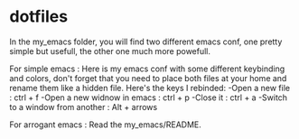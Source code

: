 # dotfiles

In the my_emacs folder, you will find two different emacs conf, one pretty simple but usefull, the other one much more powefull.

For simple emacs :
Here is my emacs conf with some different keybinding and colors, don't forget that you need to place both files at your home and rename them like a hidden file.
Here's the keys I rebinded:
       -Open a new file : ctrl + f
       -Open a new widnow in emacs : ctrl + p
       -Close it : ctrl + a
       -Switch to a window from another : Alt + arrows

For arrogant emacs :
Read the my_emacs/README.